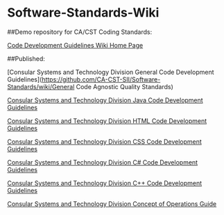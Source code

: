 Software-Standards-Wiki 
==================

##Demo repository for CA/CST Coding Standards:

[Code Development Guidelines Wiki Home Page](https://github.com/CA-CST-SII/Software-Standards/wiki)

##Published:

[Consular Systems and Technology Division General Code Development Guidelines](https://github.com/CA-CST-SII/Software-Standards/wiki/General Code Agnostic Quality Standards)

[Consular Systems and Technology Division Java Code Development Guidelines](https://github.com/CA-CST-SII/Software-Standards/wiki/Genral-Java-Code-Standards)

[Consular Systems and Technology Division HTML Code Development Guidelines](https://github.com/CA-CST-SII/Software-Standards/wiki/HTML-Coding-Standards.)

[Consular Systems and Technology Division CSS Code Development Guidelines](https://github.com/CA-CST-SII/Software-Standards/wiki/CSS-Coding-Standards.)

[Consular Systems and Technology Division C# Code Development Guidelines](https://github.com/CA-CST-SII/Software-Standards/wiki/C%23-Code-Standards) 

[Consular Systems and Technology Division C++ Code Development Guidelines](https://github.com/CA-CST-SII/Software-Standards/wiki/C-PlusPlus-Coding-Standards) 

[Consular Systems and Technology Division Concept of Operations Guide](https://github.com/CA-CST-SII/Software-Standards/wiki/Demo-Concept-of-Operations)


